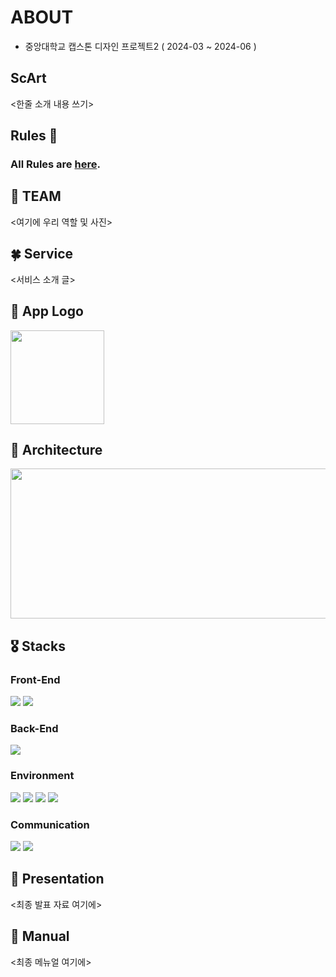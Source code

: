 # ABOUT
- 중앙대학교 캡스톤 디자인 프로젝트2 ( 2024-03 ~ 2024-06 )


##  ScArt 
<한줄 소개 내용 쓰기>



## Rules 🤝
### All Rules are [here](./Rules.md).



## 🐥 TEAM 
<여기에 우리 역할 및 사진>




## 🍀 Service 

<서비스 소개 글>




## 🎀 App Logo 
<img src="https://github.com/HomeProtectors/.github/assets/80440429/7b3c5f22-8d2a-478f-bd21-9d378e1a76c1.png" width="150" height="150"/>




## 🐲 Architecture 
<img src="https://github.com/HomeProtectors/.github/assets/80440429/c0d77ed5-1909-45d2-a28a-64ff0052769d.png" width="750" height="240"/>




## 🎖️ Stacks
### Front-End
<img src="https://img.shields.io/badge/flutter-02569B?style=for-the-badge&logo=flutter&logoColor=white"> <img src="https://img.shields.io/badge/dart-0175C2?style=for-the-badge&logo=flutter&logoColor=white">

### Back-End
<img src="https://img.shields.io/badge/spring-6DB33F?style=for-the-badge&logo=spring&logoColor=white">

### Environment
<img src="https://img.shields.io/badge/IntelliJ IDEA-000000?style=for-the-badge&logo=IntelliJ IDEA&logoColor=white"> <img src="https://img.shields.io/badge/Git-F05032?style=for-the-badge&logo=Git&logoColor=white"> <img src="https://img.shields.io/badge/Github-181717?style=for-the-badge&logo=Github&logoColor=white">  <img src="https://img.shields.io/badge/mysql-4479A1?style=for-the-badge&logo=mysql&logoColor=white"> 

### Communication
<img src="https://img.shields.io/badge/Notion-000000?style=for-the-badge&logo=Notion&logoColor=white"> <img src="https://img.shields.io/badge/Google Meet-00897B?style=for-the-badge&logo=Google Meet&logoColor=white">


## 📑 Presentation
<최종 발표 자료 여기에>

## 📑 Manual
<최종 메뉴얼 여기에>
